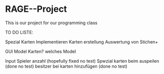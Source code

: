 # RAGE--Project
This is our project for our programming class


TO DO LISTE:

Spezial Karten Implementieren 
    Karten erstellung
    Auswertung von Stichen+


GUI
    Model Karten?
    welches Model




Input Spieler anzahl (hopefully fixed no test)
Spwzial karten beim auspeilen (done no test)
besitzer bei karten hinzufügen (done no test) 